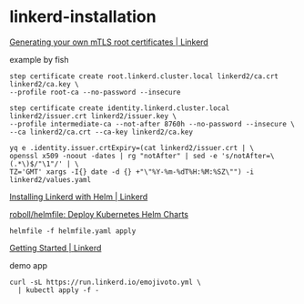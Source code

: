 # linkerd-installation

[Generating your own mTLS root certificates | Linkerd](https://linkerd.io/2.10/tasks/generate-certificates/)

example by fish

```fish
step certificate create root.linkerd.cluster.local linkerd2/ca.crt linkerd2/ca.key \
--profile root-ca --no-password --insecure
```

```fish
step certificate create identity.linkerd.cluster.local linkerd2/issuer.crt linkerd2/issuer.key \
--profile intermediate-ca --not-after 8760h --no-password --insecure \
--ca linkerd2/ca.crt --ca-key linkerd2/ca.key
```

```fish
yq e .identity.issuer.crtExpiry=(cat linkerd2/issuer.crt | \
openssl x509 -noout -dates | rg "notAfter" | sed -e 's/notAfter=\(.*\)$/"\1"/' | \
TZ='GMT' xargs -I{} date -d {} +"\"%Y-%m-%dT%H:%M:%SZ\"") -i linkerd2/values.yaml
```

[Installing Linkerd with Helm | Linkerd](https://linkerd.io/2.10/tasks/install-helm/)

[roboll/helmfile: Deploy Kubernetes Helm Charts](https://github.com/roboll/helmfile)

```
helmfile -f helmfile.yaml apply
```

[Getting Started | Linkerd](https://linkerd.io/2.10/getting-started/)

demo app

```
curl -sL https://run.linkerd.io/emojivoto.yml \
  | kubectl apply -f -
```
